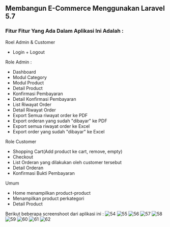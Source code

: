 ## Membangun E-Commerce Menggunakan Laravel 5.7 

### Fitur Fitur Yang Ada Dalam Aplikasi Ini Adalah :

Roel Admin & Customer 
- Login + Logout

Role Admin :
- Dashboard
- Modul Category
- Modul Product
- Detail Product
- Konfirmasi Pembayaran
- Detail Konfirmasi Pembayaran
- List Riwayat Order 
- Detail Riwayat Order
- Export Semua riwayat order ke PDF
- Export orderan yang sudah "dibayar" ke PDF
- Export semua riwayat order ke Excel
- Export order yang sudah "dibayar" ke Excel 


Role Customer
- Shopping Cart(Add product ke cart, remove, empty)
- Checkout
- List Orderan yang dilakukan oleh customer tersebut
- Detail Orderan
- Konfirmasi Bukti Pembayaran

Umum 
- Home menampilkan product-product
- Menampilkan product perkategori
- Detail Product

Berikut beberapa screenshoot dari aplikasi ini :
![54](https://user-images.githubusercontent.com/13019337/50425215-8cb76a00-08a4-11e9-90ec-10e07d43bcf7.png)
![55](https://user-images.githubusercontent.com/13019337/50425216-8cb76a00-08a4-11e9-9958-9bffb16676ce.png)
![56](https://user-images.githubusercontent.com/13019337/50425217-8d500080-08a4-11e9-87d4-0e0675487b84.png)
![57](https://user-images.githubusercontent.com/13019337/50425218-8d500080-08a4-11e9-82a8-cbd9f824944a.png)
![58](https://user-images.githubusercontent.com/13019337/50425219-8d500080-08a4-11e9-9acf-52f027f8e6a9.png)
![59](https://user-images.githubusercontent.com/13019337/50425220-8d500080-08a4-11e9-9673-73bab466dc3c.png)
![60](https://user-images.githubusercontent.com/13019337/50425221-8de89700-08a4-11e9-9d74-c2fbf241fb44.png)
![61](https://user-images.githubusercontent.com/13019337/50425222-8de89700-08a4-11e9-9031-7dc49e4e49c7.png)
![62](https://user-images.githubusercontent.com/13019337/50425223-8de89700-08a4-11e9-8f5f-3facdd81abdd.png)


